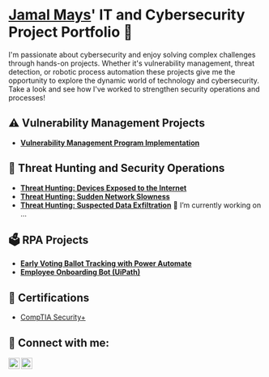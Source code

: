 # <a href="https://www.linkedin.com/in/jamal-mays/">Jamal Mays</a>' IT and Cybersecurity Project Portfolio 🔐

I'm passionate about cybersecurity and enjoy solving complex challenges through hands-on projects. Whether it's vulnerability management, threat detection, or robotic process automation these projects give me the opportunity to explore the dynamic world of technology and cybersecurity. Take a look and see how I've worked to strengthen security operations and processes!


## ⚠️ Vulnerability Management Projects

- **[Vulnerability Management Program Implementation](https://github.com/JamalMays6/Vulnerability-Management-Program/tree/main)**

## 🚨 Threat Hunting and Security Operations

- **[Threat Hunting: Devices Exposed to the Internet](https://github.com/JamalMays6/Devices-Exposed-to-the-Internet)**
- **[Threat Hunting: Sudden Network Slowness](https://github.com/JamalMays6/Sudden-Network-Slowness)**
- **[Threat Hunting: Suspected Data Exfiltration](https://github.com/JamalMays6/Suspected-Data-Exfiltration)** 🔭 I’m currently working on ...

## 🗳️ RPA Projects

- **[Early Voting Ballot Tracking with Power Automate](https://github.com/JamalMays6/Ballot-Tracking)**
- **[Employee Onboarding Bot (UiPath)](https://github.com/JamalMays6/Employee-Onboarding)**

## <h2>📄 Certifications</h2>

- [CompTIA Security+](https://www.credly.com/earner/earned/badge/f50e653f-9af8-4834-bdbf-3c5ddac114bd)

<h2> 🤳 Connect with me:</h2>

[<img align="left" alt="jamal-mays/ | Twitter" width="22px" src="https://cdn.jsdelivr.net/npm/simple-icons@v3/icons/twitter.svg" />][twitter]
[<img align="left" alt="jamal-mays/ | LinkedIn" width="22px" src="https://cdn.jsdelivr.net/npm/simple-icons@v3/icons/linkedin.svg" />][linkedin]

[twitter]: https://twitter.com/
[linkedin]: https://linkedin.com/in/jamal-mays/

<!--
**joshmadakor1/joshmadakor1** is a ✨ _special_ ✨ repository because its `README.md` (this file) appears on your GitHub profile.

Here are some ideas to get you started:

- 🔭 I’m currently working on ...
- 🌱 I’m currently learning ...
- 👯 I’m looking to collaborate on ...
- 🤔 I’m looking for help with ...
- 💬 Ask me about ...
- 📫 How to reach me: ...
- 😄 Pronouns: ...
- ⚡ Fun fact: ...
-->
